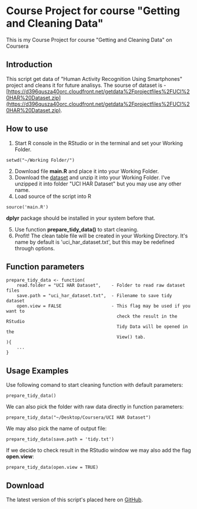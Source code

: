 # Course Project for course "Getting and Cleaning Data"
This is my Course Project for course "Getting and Cleaning Data" on Coursera

## Introduction
This script get data of "Human Activity Recognition Using Smartphones" project and cleans it for future analisys.
The sourse of dataset is - [https://d396qusza40orc.cloudfront.net/getdata%2Fprojectfiles%2FUCI%20HAR%20Dataset.zip](https://d396qusza40orc.cloudfront.net/getdata%2Fprojectfiles%2FUCI%20HAR%20Dataset.zip). 

## How to use
1. Start R console in the RStudio or in the terminal and set your Working Folder.

```
setwd("~/Working Folder/")
```

2. Download file **main.R** and place it into your Working Folder. 
3. Download the [dataset](https://d396qusza40orc.cloudfront.net/getdata%2Fprojectfiles%2FUCI%20HAR%20Dataset.zip) and unzip it into your Working Folder. I've unzipped it into folder "UCI HAR Dataset" but you may use any other name.
4. Load source of the script into R

```
source('main.R')
```

**dplyr** package should be installed in your system before that.

5. Use function **prepare_tidy_data()** to start cleaning.
6. Profit! The clean table file will be created in your Working Directory. It's name by default is 'uci_har_dataset.txt', but this may be redefined through options.

## Function parameters
```
prepare_tidy_data <- function(
    read.folder = "UCI HAR Dataset",    - Folder to read raw dataset files
    save.path = "uci_har_dataset.txt",  - Filename to save tidy dataset
    open.view = FALSE                   - This flag may be used if you want to
                                          check the result in the RStudio
                                          Tidy Data will be opened in the
                                          View() tab.
){
    ...
}
```

## Usage Examples

Use following comand to start cleaning function with default parameters:

```
prepare_tidy_data()
```

We can also pick the folder with raw data directly in function parameters:

```
prepare_tidy_data("~/Desktop/Coursera/UCI HAR Dataset")
```

We may also pick the name of output file:

```
prepare_tidy_data(save.path = 'tidy.txt')
```

If we decide to check result in the RStudio window we may also add the flag **open.view**:

```
prepare_tidy_data(open.view = TRUE)
```

## Download
The latest version of this script's placed here on [GitHub](https://github.com/riversy/tidydata-course-project). 




